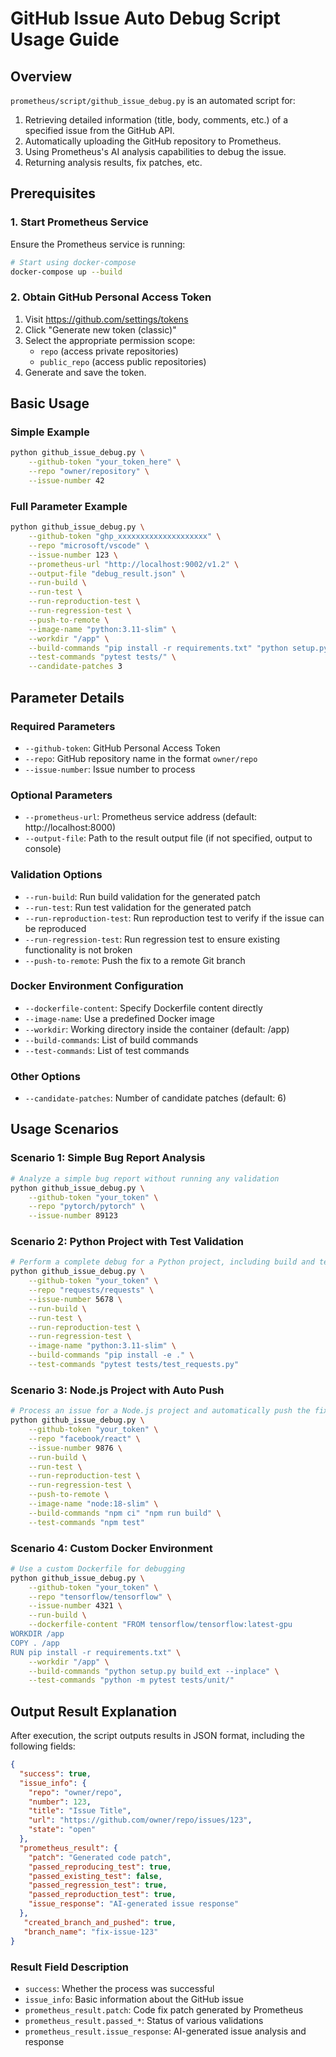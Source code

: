 # GitHub Issue Auto Debug Script Usage Guide

## Overview

`prometheus/script/github_issue_debug.py` is an automated script for:
1. Retrieving detailed information (title, body, comments, etc.) of a specified issue from the GitHub API.
2. Automatically uploading the GitHub repository to Prometheus.
3. Using Prometheus's AI analysis capabilities to debug the issue.
4. Returning analysis results, fix patches, etc.

## Prerequisites

### 1. Start Prometheus Service
Ensure the Prometheus service is running:
```bash
# Start using docker-compose
docker-compose up --build
```

### 2. Obtain GitHub Personal Access Token
1. Visit https://github.com/settings/tokens
2. Click "Generate new token (classic)"
3. Select the appropriate permission scope:
   - `repo` (access private repositories)
   - `public_repo` (access public repositories)
4. Generate and save the token.

## Basic Usage

### Simple Example
```bash
python github_issue_debug.py \
    --github-token "your_token_here" \
    --repo "owner/repository" \
    --issue-number 42
```

### Full Parameter Example
```bash
python github_issue_debug.py \
    --github-token "ghp_xxxxxxxxxxxxxxxxxxxx" \
    --repo "microsoft/vscode" \
    --issue-number 123 \
    --prometheus-url "http://localhost:9002/v1.2" \
    --output-file "debug_result.json" \
    --run-build \
    --run-test \
    --run-reproduction-test \
    --run-regression-test \
    --push-to-remote \
    --image-name "python:3.11-slim" \
    --workdir "/app" \
    --build-commands "pip install -r requirements.txt" "python setup.py build" \
    --test-commands "pytest tests/" \
    --candidate-patches 3
```

## Parameter Details

### Required Parameters
- `--github-token`: GitHub Personal Access Token
- `--repo`: GitHub repository name in the format `owner/repo`
- `--issue-number`: Issue number to process

### Optional Parameters
- `--prometheus-url`: Prometheus service address (default: http://localhost:8000)
- `--output-file`: Path to the result output file (if not specified, output to console)

### Validation Options
- `--run-build`: Run build validation for the generated patch
- `--run-test`: Run test validation for the generated patch
- `--run-reproduction-test`: Run reproduction test to verify if the issue can be reproduced
- `--run-regression-test`: Run regression test to ensure existing functionality is not broken
- `--push-to-remote`: Push the fix to a remote Git branch

### Docker Environment Configuration
- `--dockerfile-content`: Specify Dockerfile content directly
- `--image-name`: Use a predefined Docker image
- `--workdir`: Working directory inside the container (default: /app)
- `--build-commands`: List of build commands
- `--test-commands`: List of test commands

### Other Options
- `--candidate-patches`: Number of candidate patches (default: 6)

## Usage Scenarios

### Scenario 1: Simple Bug Report Analysis
```bash
# Analyze a simple bug report without running any validation
python github_issue_debug.py \
    --github-token "your_token" \
    --repo "pytorch/pytorch" \
    --issue-number 89123
```

### Scenario 2: Python Project with Test Validation
```bash
# Perform a complete debug for a Python project, including build and test validation
python github_issue_debug.py \
    --github-token "your_token" \
    --repo "requests/requests" \
    --issue-number 5678 \
    --run-build \
    --run-test \
    --run-reproduction-test \
    --run-regression-test \
    --image-name "python:3.11-slim" \
    --build-commands "pip install -e ." \
    --test-commands "pytest tests/test_requests.py"
```

### Scenario 3: Node.js Project with Auto Push
```bash
# Process an issue for a Node.js project and automatically push the fix to a remote branch
python github_issue_debug.py \
    --github-token "your_token" \
    --repo "facebook/react" \
    --issue-number 9876 \
    --run-build \
    --run-test \
    --run-reproduction-test \
    --run-regression-test \
    --push-to-remote \
    --image-name "node:18-slim" \
    --build-commands "npm ci" "npm run build" \
    --test-commands "npm test"
```

### Scenario 4: Custom Docker Environment
```bash
# Use a custom Dockerfile for debugging
python github_issue_debug.py \
    --github-token "your_token" \
    --repo "tensorflow/tensorflow" \
    --issue-number 4321 \
    --run-build \
    --dockerfile-content "FROM tensorflow/tensorflow:latest-gpu
WORKDIR /app
COPY . /app
RUN pip install -r requirements.txt" \
    --workdir "/app" \
    --build-commands "python setup.py build_ext --inplace" \
    --test-commands "python -m pytest tests/unit/"
```

## Output Result Explanation

After execution, the script outputs results in JSON format, including the following fields:

```json
{
  "success": true,
  "issue_info": {
    "repo": "owner/repo",
    "number": 123,
    "title": "Issue Title",
    "url": "https://github.com/owner/repo/issues/123",
    "state": "open"
  },
  "prometheus_result": {
    "patch": "Generated code patch",
    "passed_reproducing_test": true,
    "passed_existing_test": false,
    "passed_regression_test": true, 
    "passed_reproduction_test": true,
    "issue_response": "AI-generated issue response"
  },
   "created_branch_and_pushed": true,
   "branch_name": "fix-issue-123"
}
```

### Result Field Description
- `success`: Whether the process was successful
- `issue_info`: Basic information about the GitHub issue
- `prometheus_result.patch`: Code fix patch generated by Prometheus
- `prometheus_result.passed_*`: Status of various validations
- `prometheus_result.issue_response`: AI-generated issue analysis and response
